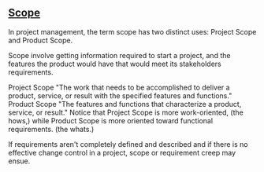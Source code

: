 [Scope](https://en.wikipedia.org/wiki/Scope_(project_management))
----------------------------------------
In project management, the term scope has two distinct uses: Project Scope and Product Scope.

Scope involve getting information required to start a project, and the features the product would have that would meet its stakeholders requirements.

Project Scope
"The work that needs to be accomplished to deliver a product, service, or result with the specified features and functions."
Product Scope
"The features and functions that characterize a product, service, or result."
Notice that Project Scope is more work-oriented, (the hows,) while Product Scope is more oriented toward functional requirements. (the whats.)

If requirements aren't completely defined and described and if there is no effective change control in a project, scope or requirement creep may ensue.
